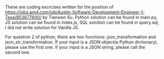 These are coding excrcises written for the position of https://jobs.amd.com/job/Austin-Software-Development-Engineer-1-Texa/853677600/ by Tianwen Su. Python solution can be found in main.py, JS solution can be found in index.js, SQL solution can be found in query.sql, I did not write solution for Vanilla JS. 

For question 2 of python, there are two functions: json_transformation and json_str_transformation. If your input is a JSON object(a Python dictionary), please use the first one. If your input is a JSON string, please call the second one. 